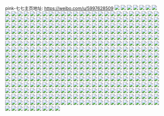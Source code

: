 pink-七七主页地址: https://weibo.com/u/5997628509 
![](https://wx4.sinaimg.cn/mw2000/006xTr9Hgy1h8vtjworg9j30u0140n6e.jpg) 
![](https://wx4.sinaimg.cn/mw2000/006xTr9Hly1h8swlqv1gfj30g70lm76z.jpg) 
![](https://wx4.sinaimg.cn/mw2000/006xTr9Hly1h8ma1vq6sfj31mc17rwvf.jpg) 
![](https://wx4.sinaimg.cn/mw2000/006xTr9Hly1h8ma1wq5xzj30u00u07bt.jpg) 
![](https://wx4.sinaimg.cn/mw2000/006xTr9Hly1h8ma1w1ofoj31yc0wi7eh.jpg) 
![](https://wx4.sinaimg.cn/mw2000/006xTr9Hly1h8mdri3q7rj30wi1ycqg4.jpg) 
![](https://wx4.sinaimg.cn/mw2000/006xTr9Hly1h84dtgs993j30u014011n.jpg) 
![](https://wx4.sinaimg.cn/mw2000/006xTr9Hly1h84dtndlddj30u01sy793.jpg) 
![](https://wx4.sinaimg.cn/mw2000/006xTr9Hly1h7pbsnklvhj31c91sc7mv.jpg) 
![](https://wx4.sinaimg.cn/mw2000/006xTr9Hly1h7pbsm3svkj31u32g44qp.jpg) 
![](https://wx4.sinaimg.cn/mw2000/006xTr9Hly1h7pbsp5xrzj31bf1r9x1z.jpg) 
![](https://wx4.sinaimg.cn/mw2000/006xTr9Hly1h7pbsx7llsj317d1lux2t.jpg) 
![](https://wx4.sinaimg.cn/mw2000/006xTr9Hly1h7pbsqq5n9j31a21pfkds.jpg) 
![](https://wx4.sinaimg.cn/mw2000/006xTr9Hly1h7pbstjpmxj31f91wcqub.jpg) 
![](https://wx4.sinaimg.cn/mw2000/006xTr9Hly1h7pbsv32laj317s1md7n4.jpg) 
![](https://wx4.sinaimg.cn/mw2000/006xTr9Hly1h7nnprpj8nj31i7209u0y.jpg) 
![](https://wx4.sinaimg.cn/mw2000/006xTr9Hly1h7nnpfsj4aj32c03404qr.jpg) 
![](https://wx4.sinaimg.cn/mw2000/006xTr9Hly1h7nnp30fh8j32c0340x6p.jpg) 
![](https://wx4.sinaimg.cn/mw2000/006xTr9Hly1h7nnpnka3kj32c0340u13.jpg) 
![](https://wx4.sinaimg.cn/mw2000/006xTr9Hly1h7nnpb5roxj32c03401ky.jpg) 
![](https://wx4.sinaimg.cn/mw2000/006xTr9Hly1h7nnpvcn1fj31m125du0y.jpg) 
![](https://wx4.sinaimg.cn/mw2000/006xTr9Hly1h7l0ch7ib1j30wi0mf79d.jpg) 
![](https://wx4.sinaimg.cn/mw2000/006xTr9Hly1h7l0ci2w20j30q50ph0vr.jpg) 
![](https://wx4.sinaimg.cn/mw2000/006xTr9Hly1h7l0ciodozj30wi0lnta7.jpg) 
![](https://wx4.sinaimg.cn/mw2000/006xTr9Hly1h6x5vvat21j30u0190gvm.jpg) 
![](https://wx4.sinaimg.cn/mw2000/006xTr9Hly1h6x5vvsibuj30u0140gmq.jpg) 
![](https://wx4.sinaimg.cn/mw2000/006xTr9Hly1h6x5vwy4apj30u0190490.jpg) 
![](https://wx4.sinaimg.cn/mw2000/006xTr9Hly1h6x5vwlotmj30u0140jx7.jpg) 
![](https://wx4.sinaimg.cn/mw2000/006xTr9Hly1h6x5vwcj3tj30u01o0acl.jpg) 
![](https://wx4.sinaimg.cn/mw2000/006xTr9Hly1h6x5vw1l2zj30u0141dm0.jpg) 
![](https://wx4.sinaimg.cn/mw2000/006xTr9Hly1h6x5y17npaj30u0190wil.jpg) 
![](https://wx4.sinaimg.cn/mw2000/006xTr9Hly1h6x5xkts5lj30u0140q9t.jpg) 
![](https://wx4.sinaimg.cn/mw2000/006xTr9Hly1h6x5vxu82ej30u0190dq8.jpg) 
![](https://wx4.sinaimg.cn/mw2000/006xTr9Hgy1h59nlyy8woj32c03401ky.jpg) 
![](https://wx4.sinaimg.cn/mw2000/006xTr9Hgy1h59nm0oj0rj32c0340kjl.jpg) 
![](https://wx4.sinaimg.cn/mw2000/006xTr9Hgy1h59nm34fnzj32c0340hdt.jpg) 
![](https://wx4.sinaimg.cn/mw2000/006xTr9Hgy1h59nlvlsiqj32c03401kx.jpg) 
![](https://wx4.sinaimg.cn/mw2000/006xTr9Hgy1h59nm5ge6qj324v2ui4n0.jpg) 
![](https://wx4.sinaimg.cn/mw2000/006xTr9Hgy1h59nm4l07lj32c03401kx.jpg) 
![](https://wx4.sinaimg.cn/mw2000/006xTr9Hgy1h59nm8gulij317r1mbamt.jpg) 
![](https://wx4.sinaimg.cn/mw2000/006xTr9Hgy1h59nnxglqzj30u0140k1m.jpg) 
![](https://wx4.sinaimg.cn/mw2000/006xTr9Hgy1h59nm7wxflj32c0340e81.jpg) 
![](https://wx4.sinaimg.cn/mw2000/006xTr9Hgy1h55i92pb4bj31pj2a2npd.jpg) 
![](https://wx4.sinaimg.cn/mw2000/006xTr9Hgy1h55i90enu4j31s02dcnpd.jpg) 
![](https://wx4.sinaimg.cn/mw2000/006xTr9Hgy1h50b1rxhhfj31kw23u4qp.jpg) 
![](https://wx4.sinaimg.cn/mw2000/006xTr9Hgy1h50b1wjsytj31kw23uhdt.jpg) 
![](https://wx4.sinaimg.cn/mw2000/006xTr9Hgy1h50b1t66laj31kw23u7wh.jpg) 
![](https://wx4.sinaimg.cn/mw2000/006xTr9Hgy1h50b1qe6hvj31kw23u7wh.jpg) 
![](https://wx4.sinaimg.cn/mw2000/006xTr9Hgy1h50b1u8648j31kw23u7wh.jpg) 
![](https://wx4.sinaimg.cn/mw2000/006xTr9Hgy1h50b1xixa9j31kw23u7wh.jpg) 
![](https://wx4.sinaimg.cn/mw2000/006xTr9Hgy1h4vmgfruy4j316o1ujx64.jpg) 
![](https://wx4.sinaimg.cn/mw2000/006xTr9Hgy1h4ks1u8km7j30u0140tcu.jpg) 
![](https://wx4.sinaimg.cn/mw2000/006xTr9Hgy1h4ks1v58bjj30u0140wkd.jpg) 
![](https://wx4.sinaimg.cn/mw2000/006xTr9Hgy1h4cpngf2czj32c03401ky.jpg) 
![](https://wx4.sinaimg.cn/mw2000/006xTr9Hgy1h4cpngwzvuj31bq1rnqhp.jpg) 
![](https://wx4.sinaimg.cn/mw2000/006xTr9Hgy1h4cpnie10qj323s2t1qv5.jpg) 
![](https://wx4.sinaimg.cn/mw2000/006xTr9Hgy1h4cpnecteoj325j2venpd.jpg) 
![](https://wx4.sinaimg.cn/mw2000/006xTr9Hgy1h41q9jkzlrj31bc1r4qqf.jpg) 
![](https://wx4.sinaimg.cn/mw2000/006xTr9Hgy1h41q9j2r2vj31wq2iqwxn.jpg) 
![](https://wx4.sinaimg.cn/mw2000/006xTr9Hgy1h41q9oaow4j32jw1wxx6p.jpg) 
![](https://wx4.sinaimg.cn/mw2000/006xTr9Hgy1h41q9zazxkj32t423ue82.jpg) 
![](https://wx4.sinaimg.cn/mw2000/006xTr9Hgy1h41q9hjfbyj31pa299kf5.jpg) 
![](https://wx4.sinaimg.cn/mw2000/006xTr9Hgy1h37ypm4gd8j31021c2dz1.jpg) 
![](https://wx4.sinaimg.cn/mw2000/006xTr9Hgy1h37ypfx38tj31s035sb2a.jpg) 
![](https://wx4.sinaimg.cn/mw2000/006xTr9Hgy1h37yqseb7tj31d11td7wh.jpg) 
![](https://wx4.sinaimg.cn/mw2000/006xTr9Hgy1h37ypl01lnj31kw23uqv5.jpg) 
![](https://wx4.sinaimg.cn/mw2000/006xTr9Hgy1h37yph8k8tj314e1hvh9k.jpg) 
![](https://wx4.sinaimg.cn/mw2000/006xTr9Hgy1h37ypbix1sj31441hh1ey.jpg) 
![](https://wx4.sinaimg.cn/mw2000/006xTr9Hgy1h37ypaczcdj323u35skjm.jpg) 
![](https://wx4.sinaimg.cn/mw2000/006xTr9Hgy1h37yp7kbr8j335s23unpf.jpg) 
![](https://wx4.sinaimg.cn/mw2000/006xTr9Hgy1h37ypdkosjj31s035s7wi.jpg) 
![](https://wx4.sinaimg.cn/mw2000/006xTr9Hgy1h37iyzksghj328u2zt4qp.jpg) 
![](https://wx4.sinaimg.cn/mw2000/006xTr9Hgy1h37iywm1ptj31xn2kvx34.jpg) 
![](https://wx4.sinaimg.cn/mw2000/006xTr9Hgy1h37iyye1jqj31vl2i44me.jpg) 
![](https://wx4.sinaimg.cn/mw2000/006xTr9Hgy1h37iz0kzd7j31s82dn4kx.jpg) 
![](https://wx4.sinaimg.cn/mw2000/006xTr9Hgy1h31437ce98j30u011igrm.jpg) 
![](https://wx4.sinaimg.cn/mw2000/006xTr9Hgy1h2v9sgtui2j31kw35su0x.jpg) 
![](https://wx4.sinaimg.cn/mw2000/006xTr9Hgy1h2ki5o4wr1j31sc2dsb29.jpg) 
![](https://wx4.sinaimg.cn/mw2000/006xTr9Hgy1h2ki5m23onj31sc2ds4qp.jpg) 
![](https://wx4.sinaimg.cn/mw2000/006xTr9Hgy1h2fc5fwhznj31kw23uhdt.jpg) 
![](https://wx4.sinaimg.cn/mw2000/006xTr9Hgy1h2fc5dmmocj31kw2dcb29.jpg) 
![](https://wx4.sinaimg.cn/mw2000/006xTr9Hgy1h2fc5gff2hj30u013ygwk.jpg) 
![](https://wx4.sinaimg.cn/mw2000/006xTr9Hgy1h232idkff6j31d810zwwg.jpg) 
![](https://wx4.sinaimg.cn/mw2000/006xTr9Hgy1h21ci8303wj30ng0v7484.jpg) 
![](https://wx4.sinaimg.cn/mw2000/006xTr9Hgy1h21ci6xazfj30f40k5gqf.jpg) 
![](https://wx4.sinaimg.cn/mw2000/006xTr9Hgy1h21clq84bmj30sj121wmw.jpg) 
![](https://wx4.sinaimg.cn/mw2000/006xTr9Hgy1h1xzo87u49j32c0340qv5.jpg) 
![](https://wx4.sinaimg.cn/mw2000/006xTr9Hgy1h1xzo68pwzj31u82gakjl.jpg) 
![](https://wx4.sinaimg.cn/mw2000/006xTr9Hgy1h1xzo0i3hqj31vl2i4x6p.jpg) 
![](https://wx4.sinaimg.cn/mw2000/006xTr9Hgy1h1xzo4o1mvj31yg2lyqv5.jpg) 
![](https://wx4.sinaimg.cn/mw2000/006xTr9Hgy1h1xzoa5xuaj31xw2l6kjm.jpg) 
![](https://wx4.sinaimg.cn/mw2000/006xTr9Hgy1h1xzo2uuobj31y92lou0x.jpg) 
![](https://wx4.sinaimg.cn/mw2000/006xTr9Hgy1h1hfjcd75vj31sc2dskjl.jpg) 
![](https://wx4.sinaimg.cn/mw2000/006xTr9Hgy1h1hfjawgslj31np27m7wh.jpg) 
![](https://wx4.sinaimg.cn/mw2000/006xTr9Hgy1h165y993a1j31kw23uu0x.jpg) 
![](https://wx4.sinaimg.cn/mw2000/006xTr9Hgy1h165yc0ptfj31kw23uqv5.jpg) 
![](https://wx4.sinaimg.cn/mw2000/006xTr9Hgy1h165yhw6xkj31hq1zmhdt.jpg) 
![](https://wx4.sinaimg.cn/mw2000/006xTr9Hgy1h1662552tmj30dl0dljtk.jpg) 
![](https://wx4.sinaimg.cn/mw2000/006xTr9Hgy1h165yyohk1j31271exnhm.jpg) 
![](https://wx4.sinaimg.cn/mw2000/006xTr9Hgy1h165z2aq6hj316g1klhbc.jpg) 
![](https://wx4.sinaimg.cn/mw2000/006xTr9Hgy1h165yeopakj31kw23uu0x.jpg) 
![](https://wx4.sinaimg.cn/mw2000/006xTr9Hgy1h165yv5pevj30sr12c7gr.jpg) 
![](https://wx4.sinaimg.cn/mw2000/006xTr9Hgy1h165ys81u0j31ec1v4e81.jpg) 
![](https://wx4.sinaimg.cn/mw2000/006xTr9Hgy1h0stwyi1r2j31kw23unpd.jpg) 
![](https://wx4.sinaimg.cn/mw2000/006xTr9Hgy1h0stx5p8mxj31kw23ukjl.jpg) 
![](https://wx4.sinaimg.cn/mw2000/006xTr9Hgy1h0stx8y8krj31kw23ukjl.jpg) 
![](https://wx4.sinaimg.cn/mw2000/006xTr9Hgy1h0stx0dt4ej31kw35se82.jpg) 
![](https://wx4.sinaimg.cn/mw2000/006xTr9Hgy1h0stx7b06aj31kw23unpd.jpg) 
![](https://wx4.sinaimg.cn/mw2000/006xTr9Hgy1h0stx3scicj31kw35se82.jpg) 
![](https://wx4.sinaimg.cn/mw2000/006xTr9Hgy1h0stxdchhoj31kw23ukjl.jpg) 
![](https://wx4.sinaimg.cn/mw2000/006xTr9Hgy1h0stxacexej31i6207b29.jpg) 
![](https://wx4.sinaimg.cn/mw2000/006xTr9Hgy1h0stwx2hfxj31kw23ukjl.jpg) 
![](https://wx4.sinaimg.cn/mw2000/006xTr9Hgy1h0pm6g0ewqj31sb1sb4og.jpg) 
![](https://wx4.sinaimg.cn/mw2000/006xTr9Hgy1h0pm6grt54j31sb1sbkgl.jpg) 
![](https://wx4.sinaimg.cn/mw2000/006xTr9Hgy1h0pm6i9s03j30wi0whaje.jpg) 
![](https://wx4.sinaimg.cn/mw2000/006xTr9Hgy1h0pm6hnux8j31sc1sb4mw.jpg) 
![](https://wx4.sinaimg.cn/mw2000/006xTr9Hgy1h0pm6ew11fj31sc1sbkfb.jpg) 
![](https://wx4.sinaimg.cn/mw2000/006xTr9Hgy1h0hyjpf7e6j30ne15ldoc.jpg) 
![](https://wx4.sinaimg.cn/mw2000/006xTr9Hgy1h0hymegamyj30nd0v5jzv.jpg) 
![](https://wx4.sinaimg.cn/mw2000/006xTr9Hgy1h0hyjqoimqj30ly130n4q.jpg) 
![](https://wx4.sinaimg.cn/mw2000/006xTr9Hgy1h0hyl5yo6fj30rj1cxwpq.jpg) 
![](https://wx4.sinaimg.cn/mw2000/006xTr9Hgy1h0hyjq035ej30o016ogub.jpg) 
![](https://wx4.sinaimg.cn/mw2000/006xTr9Hgy1h0flq4ibcrj31sc2dsx6p.jpg) 
![](https://wx4.sinaimg.cn/mw2000/006xTr9Hgy1h02j2lwmp1j31ub2gfhdt.jpg) 
![](https://wx4.sinaimg.cn/mw2000/006xTr9Hgy1h02j2meautj30l70s979o.jpg) 
![](https://wx4.sinaimg.cn/mw2000/006xTr9Hgy1gzx19q1memj30sg59mu0y.jpg) 
![](https://wx4.sinaimg.cn/mw2000/006xTr9Hgy1gzv6mtlue6j30rs0rsjv2.jpg) 
![](https://wx4.sinaimg.cn/mw2000/006xTr9Hgy1gzj8f6b539j30sg1kvqlh.jpg) 
![](https://wx4.sinaimg.cn/mw2000/006xTr9Hgy1gzj8j9ezn6j32c0340b2a.jpg) 
![](https://wx4.sinaimg.cn/mw2000/006xTr9Hgy1gzj8fvcyi9j32c0340u0y.jpg) 
![](https://wx4.sinaimg.cn/mw2000/006xTr9Hgy1gzj8g096tpj31bd1r5qqz.jpg) 
![](https://wx4.sinaimg.cn/mw2000/006xTr9Hgy1gzj8f9jy2wj32dc35sx6q.jpg) 
![](https://wx4.sinaimg.cn/mw2000/006xTr9Hgy1gzj8fh1bghj31w32isu0x.jpg) 
![](https://wx4.sinaimg.cn/mw2000/006xTr9Hgy1gzj8lxjb1zj31s035shdu.jpg) 
![](https://wx4.sinaimg.cn/mw2000/006xTr9Hgy1gzj8iwdx3wj32c03407wi.jpg) 
![](https://wx4.sinaimg.cn/mw2000/006xTr9Hgy1gzj8jxl9j0j30sg23v7wh.jpg) 
![](https://wx4.sinaimg.cn/mw2000/006xTr9Hgy1gyydjh8a80j31fd2ip7wi.jpg) 
![](https://wx4.sinaimg.cn/mw2000/006xTr9Hgy1gyus45tu65j30wi0hlwj7.jpg) 
![](https://wx4.sinaimg.cn/mw2000/006xTr9Hgy1gyus3kez0lj30wh1n47j1.jpg) 
![](https://wx4.sinaimg.cn/mw2000/006xTr9Hgy1gympbqo9j3j31kw2dcb29.jpg) 
![](https://wx4.sinaimg.cn/mw2000/006xTr9Hgy1gympc5yd0wj31kw2dcb29.jpg) 
![](https://wx4.sinaimg.cn/mw2000/006xTr9Hgy1gympc86zhmj31kw2dcb29.jpg) 
![](https://wx4.sinaimg.cn/mw2000/006xTr9Hgy1gympcafertj31kw2dcb29.jpg) 
![](https://wx4.sinaimg.cn/mw2000/006xTr9Hgy1gyf8zs8j0wj31sc2dskjm.jpg) 
![](https://wx4.sinaimg.cn/mw2000/006xTr9Hgy1gy8wdxiln0j31kw23ukjl.jpg) 
![](https://wx4.sinaimg.cn/mw2000/006xTr9Hgy1gy8wdzl948j31fq1wz7wh.jpg) 
![](https://wx4.sinaimg.cn/mw2000/006xTr9Hgy1gy8we1lf1nj31kw23ukjl.jpg) 
![](https://wx4.sinaimg.cn/mw2000/006xTr9Hgy1gy8wdv3zt0j31kw23ukjl.jpg) 
![](https://wx4.sinaimg.cn/mw2000/006xTr9Hgy1gy08itg0lyj32c0340b29.jpg) 
![](https://wx4.sinaimg.cn/mw2000/006xTr9Hgy1gxtrajlz5oj31gs1u04qp.jpg) 
![](https://wx4.sinaimg.cn/mw2000/006xTr9Hgy1gxtral0tqbj31ew1vvhbu.jpg) 
![](https://wx4.sinaimg.cn/mw2000/006xTr9Hgy1gxtrdp3hdvj31i61ze1kx.jpg) 
![](https://wx4.sinaimg.cn/mw2000/006xTr9Hgy1gxtrahl7ebj31l72494qp.jpg) 
![](https://wx4.sinaimg.cn/mw2000/006xTr9Hgy1gxtrangu84j31gk1y2e4i.jpg) 
![](https://wx4.sinaimg.cn/mw2000/006xTr9Hgy1gxtrap9o10j31oo2a94qp.jpg) 
![](https://wx4.sinaimg.cn/mw2000/006xTr9Hgy1gxtramjzuqj31ku23s1kx.jpg) 
![](https://wx4.sinaimg.cn/mw2000/006xTr9Hgy1gxpa6rxcgfj31sc2dsu0x.jpg) 
![](https://wx4.sinaimg.cn/mw2000/006xTr9Hgy1gxpa6slvk4j31dj1u1trt.jpg) 
![](https://wx4.sinaimg.cn/mw2000/006xTr9Hgy1gxjfq2kwz8j32c0340kjm.jpg) 
![](https://wx4.sinaimg.cn/mw2000/006xTr9Hgy1gxjfq8hx1yj32c0340x6s.jpg) 
![](https://wx4.sinaimg.cn/mw2000/006xTr9Hgy1gxjfqcvl48j31lw257u0x.jpg) 
![](https://wx4.sinaimg.cn/mw2000/006xTr9Hgy1gxh0vcn78rj30u014046e.jpg) 
![](https://wx4.sinaimg.cn/mw2000/006xTr9Hgy1gxh0vei979j30u00u07ei.jpg) 
![](https://wx4.sinaimg.cn/mw2000/006xTr9Hgy1gxh0vhzc21j30u0192481.jpg) 
![](https://wx4.sinaimg.cn/mw2000/006xTr9Hgy1gxh0vd938mj30u01057a1.jpg) 
![](https://wx4.sinaimg.cn/mw2000/006xTr9Hgy1gxh0vfky9nj30u0191jzx.jpg) 
![](https://wx4.sinaimg.cn/mw2000/006xTr9Hgy1gxh0vw5wscj30u01ifqae.jpg) 
![](https://wx4.sinaimg.cn/mw2000/006xTr9Hgy1gxh0vhdq1wj30u0140tjb.jpg) 
![](https://wx4.sinaimg.cn/mw2000/006xTr9Hgy1gxfpwvlhz7j31s035shdu.jpg) 
![](https://wx4.sinaimg.cn/mw2000/006xTr9Hgy1gx99lqs2v5j30u0140tig.jpg) 
![](https://wx4.sinaimg.cn/mw2000/006xTr9Hgy1gx99lrhnhpj30u0140gvy.jpg) 
![](https://wx4.sinaimg.cn/mw2000/006xTr9Hgy1gx99ls5gxoj30u0140gvo.jpg) 
![](https://wx4.sinaimg.cn/mw2000/006xTr9Hgy1gx99lsudi2j30u0140485.jpg) 
![](https://wx4.sinaimg.cn/mw2000/006xTr9Hgy1gx99ltg8raj30u0140n59.jpg) 
![](https://wx4.sinaimg.cn/mw2000/006xTr9Hgy1gx99lu3bhgj30u0140n5m.jpg) 
![](https://wx4.sinaimg.cn/mw2000/006xTr9Hgy1gx6szz7zpcj316f1kjtub.jpg) 
![](https://wx4.sinaimg.cn/mw2000/006xTr9Hgy1gx6t15o5ehj32c02c0kha.jpg) 
![](https://wx4.sinaimg.cn/mw2000/006xTr9Hgy1gx5mguoyiej31x12k1h88.jpg) 
![](https://wx4.sinaimg.cn/mw2000/006xTr9Hgy1gx5mh54h73j31p229ee81.jpg) 
![](https://wx4.sinaimg.cn/mw2000/006xTr9Hgy1gx33wosofkj31400u0dm7.jpg) 
![](https://wx4.sinaimg.cn/mw2000/006xTr9Hgy1gx33wpbb6gj30u0140gvs.jpg) 
![](https://wx4.sinaimg.cn/mw2000/006xTr9Hgy1gx33wpuintj30u01syn42.jpg) 
![](https://wx4.sinaimg.cn/mw2000/006xTr9Hgy1gx33wrfl1vj30u0140jz8.jpg) 
![](https://wx4.sinaimg.cn/mw2000/006xTr9Hgy1gx33xqcowdj30u014049o.jpg) 
![](https://wx4.sinaimg.cn/mw2000/006xTr9Hgy1gx33wrzkccj30u0140qhe.jpg) 
![](https://wx4.sinaimg.cn/mw2000/006xTr9Hgy1gwypowwv7tj32c0340x6p.jpg) 
![](https://wx4.sinaimg.cn/mw2000/006xTr9Hgy1gwypozm1zij31kw23ux6p.jpg) 
![](https://wx4.sinaimg.cn/mw2000/006xTr9Hgy1gwypov3xscj32c0340npd.jpg) 
![](https://wx4.sinaimg.cn/mw2000/006xTr9Hgy1gwyporgcerj31kw2dex6p.jpg) 
![](https://wx4.sinaimg.cn/mw2000/006xTr9Hgy1gwypomi9hoj32272qyb2b.jpg) 
![](https://wx4.sinaimg.cn/mw2000/006xTr9Hgy1gwypotfv9jj32c0340npf.jpg) 
![](https://wx4.sinaimg.cn/mw2000/006xTr9Hgy1gwypp39zscj32c0340qv5.jpg) 
![](https://wx4.sinaimg.cn/mw2000/006xTr9Hgy1gwypoouiroj31kw2dce82.jpg) 
![](https://wx4.sinaimg.cn/mw2000/006xTr9Hgy1gwypp14dikj32c03407wi.jpg) 
![](https://wx4.sinaimg.cn/mw2000/006xTr9Hgy1gwthemo1v5j30u0190gt6.jpg) 
![](https://wx4.sinaimg.cn/mw2000/006xTr9Hgy1gwthdwdu2cj30u0190qaf.jpg) 
![](https://wx4.sinaimg.cn/mw2000/006xTr9Hgy1gwsufrhicqj32c0340b2b.jpg) 
![](https://wx4.sinaimg.cn/mw2000/006xTr9Hgy1gwsuhpjwjfj31sc2dsu0y.jpg) 
![](https://wx4.sinaimg.cn/mw2000/006xTr9Hgy1gwr26adcgqj30u01hcgtf.jpg) 
![](https://wx4.sinaimg.cn/mw2000/006xTr9Hgy1gwr26cv312j30sg1c046r.jpg) 
![](https://wx4.sinaimg.cn/mw2000/006xTr9Hgy1gwr26jpyuzj30u01hcth5.jpg) 
![](https://wx4.sinaimg.cn/mw2000/006xTr9Hgy1gwr26gy79fj31400u0gsa.jpg) 
![](https://wx4.sinaimg.cn/mw2000/006xTr9Hgy1gwr26m0zwqj30u01hcqbu.jpg) 
![](https://wx4.sinaimg.cn/mw2000/006xTr9Hgy1gwr26ezeh2j31400u0wm8.jpg) 
![](https://wx4.sinaimg.cn/mw2000/006xTr9Hgy1gwr26qd5wpj30u01hcqc0.jpg) 
![](https://wx4.sinaimg.cn/mw2000/006xTr9Hgy1gwr26ny3zvj30u01hc7b9.jpg) 
![](https://wx4.sinaimg.cn/mw2000/006xTr9Hgy1gwr26serp0j30u01hcah8.jpg) 
![](https://wx4.sinaimg.cn/mw2000/006xTr9Hgy1gwkmfm601tj32c0340b2c.jpg) 
![](https://wx4.sinaimg.cn/mw2000/006xTr9Hgy1gwkmfpsjtmj31sc2ds7wi.jpg) 
![](https://wx4.sinaimg.cn/mw2000/006xTr9Hgy1gwkmftf54mj32c0340e82.jpg) 
![](https://wx4.sinaimg.cn/mw2000/006xTr9Hgy1gwkmg3ky7hj32c03407wj.jpg) 
![](https://wx4.sinaimg.cn/mw2000/006xTr9Hgy1gwkmg750l2j32c02c04qr.jpg) 
![](https://wx4.sinaimg.cn/mw2000/006xTr9Hgy1gwkmfd46e7j30up14xgz1.jpg) 
![](https://wx4.sinaimg.cn/mw2000/006xTr9Hgy1gwkmfyuvavj32c0340x6q.jpg) 
![](https://wx4.sinaimg.cn/mw2000/006xTr9Hgy1gwkmg8d6d1j30px0yk4bd.jpg) 
![](https://wx4.sinaimg.cn/mw2000/006xTr9Hgy1gwkmg9j13xj31yc0wik6c.jpg) 
![](https://wx4.sinaimg.cn/mw2000/006xTr9Hgy1gwfycb1bwuj31sc2dsu0x.jpg) 
![](https://wx4.sinaimg.cn/mw2000/006xTr9Hgy1gwfycbrf53j31sc2dse81.jpg) 
![](https://wx4.sinaimg.cn/mw2000/006xTr9Hgy1gwfycd12o2j31sc2dsqv6.jpg) 
![](https://wx4.sinaimg.cn/mw2000/006xTr9Hgy1gwfychm5bhj32c0340b2b.jpg) 
![](https://wx4.sinaimg.cn/mw2000/006xTr9Hgy1gwfycn797kj32c03404qs.jpg) 
![](https://wx4.sinaimg.cn/mw2000/006xTr9Hgy1gwfycg14aej32c0340npe.jpg) 
![](https://wx4.sinaimg.cn/mw2000/006xTr9Hgy1gwfycegfg6j32c0340b29.jpg) 
![](https://wx4.sinaimg.cn/mw2000/006xTr9Hgy1gwfyck7vanj32c03401l0.jpg) 
![](https://wx4.sinaimg.cn/mw2000/006xTr9Hgy1gwfydpvlj8j32c0340e81.jpg) 
![](https://wx4.sinaimg.cn/mw2000/006xTr9Hgy1gw3hreit20j31400u0do6.jpg) 
![](https://wx4.sinaimg.cn/mw2000/006xTr9Hgy1gw3hrk2lsxj30u0190jzd.jpg) 
![](https://wx4.sinaimg.cn/mw2000/006xTr9Hgy1gw3hrfuf9hj31400u0wo0.jpg) 
![](https://wx4.sinaimg.cn/mw2000/006xTr9Hgy1gw3hrlaucsj30u019011n.jpg) 
![](https://wx4.sinaimg.cn/mw2000/006xTr9Hgy1gw3hrj0ab7j30u0190aj1.jpg) 
![](https://wx4.sinaimg.cn/mw2000/006xTr9Hgy1gw3hrog7j5j30u0190do5.jpg) 
![](https://wx4.sinaimg.cn/mw2000/006xTr9Hgy1gw3hrdfj0ej30u0190ajh.jpg) 
![](https://wx4.sinaimg.cn/mw2000/006xTr9Hgy1gw3hrhuns8j30u01o0wps.jpg) 
![](https://wx4.sinaimg.cn/mw2000/006xTr9Hgy1gw3hrqemzwj30u019047k.jpg) 
![](https://wx4.sinaimg.cn/mw2000/006xTr9Hgy1gvyy6yrte7j31p31p3b29.jpg) 
![](https://wx4.sinaimg.cn/mw2000/006xTr9Hgy1gvyy79amxxj31sc1sc4qp.jpg) 
![](https://wx4.sinaimg.cn/mw2000/006xTr9Hgy1gvyy710205j31sc1sckjl.jpg) 
![](https://wx4.sinaimg.cn/mw2000/006xTr9Hgy1gvyy75bsg4j31sc1schdt.jpg) 
![](https://wx4.sinaimg.cn/mw2000/006xTr9Hgy1gvyy78afjxj31sc1sc4qp.jpg) 
![](https://wx4.sinaimg.cn/mw2000/006xTr9Hgy1gvyy77j4hgj31sc1sckjl.jpg) 
![](https://wx4.sinaimg.cn/mw2000/006xTr9Hgy1gvoi1ks9lhj62c0340kjm02.jpg) 
![](https://wx4.sinaimg.cn/mw2000/006xTr9Hgy1gvoi1nmg44j61ml264u0x02.jpg) 
![](https://wx4.sinaimg.cn/mw2000/006xTr9Hgy1gvoi1qfnvwj61qz2bz1ky02.jpg) 
![](https://wx4.sinaimg.cn/mw2000/006xTr9Hgy1gvjv32u2e9j61sc1sch3v02.jpg) 
![](https://wx4.sinaimg.cn/mw2000/006xTr9Hgy1gvjv3a3ck3j61sc1sc4g502.jpg) 
![](https://wx4.sinaimg.cn/mw2000/006xTr9Hgy1gvjv33m4omj61sc1sctqx02.jpg) 
![](https://wx4.sinaimg.cn/mw2000/006xTr9Hgy1gvjv34imr8j61sc1sckai02.jpg) 
![](https://wx4.sinaimg.cn/mw2000/006xTr9Hgy1gvjv37kdmjj61sc2dsqmh02.jpg) 
![](https://wx4.sinaimg.cn/mw2000/006xTr9Hgy1gvjv31d6o0j61sc1scwvb02.jpg) 
![](https://wx4.sinaimg.cn/mw2000/006xTr9Hgy1gvjv396p27j61sc1sc4f402.jpg) 
![](https://wx4.sinaimg.cn/mw2000/006xTr9Hgy1gvjv35bu9sj61sc1sc7oy02.jpg) 
![](https://wx4.sinaimg.cn/mw2000/006xTr9Hgy1gvjv38f4jfj61sc1sc19v02.jpg) 
![](https://wx4.sinaimg.cn/mw2000/006xTr9Hgy1gvgahaj8dcj60u0140th602.jpg) 
![](https://wx4.sinaimg.cn/mw2000/006xTr9Hgy1gvgahe4xgxj60u0140n9d02.jpg) 
![](https://wx4.sinaimg.cn/mw2000/006xTr9Hgy1gvgah9kmahj60u0140gxn02.jpg) 
![](https://wx4.sinaimg.cn/mw2000/006xTr9Hgy1gvgahc8lsbj60u0140dnq02.jpg) 
![](https://wx4.sinaimg.cn/mw2000/006xTr9Hgy1gvgahd7j5xj60u014015z02.jpg) 
![](https://wx4.sinaimg.cn/mw2000/006xTr9Hgy1gvgahbfwaoj60u0140k0102.jpg) 
![](https://wx4.sinaimg.cn/mw2000/006xTr9Hgy1gv4w1lunrtj61sc2dskjl02.jpg) 
![](https://wx4.sinaimg.cn/mw2000/006xTr9Hgy1gv4w1pkfy1j61sc2dshdu02.jpg) 
![](https://wx4.sinaimg.cn/mw2000/006xTr9Hgy1gv4w1tzlfjj61sc2dshdu02.jpg) 
![](https://wx4.sinaimg.cn/mw2000/006xTr9Hgy1gv4w1kijxyj61sc2dshdu02.jpg) 
![](https://wx4.sinaimg.cn/mw2000/006xTr9Hgy1gv4w1userrj61sc2dsnno02.jpg) 
![](https://wx4.sinaimg.cn/mw2000/006xTr9Hgy1gv4w1xn4vhj61je21vkjl02.jpg) 
![](https://wx4.sinaimg.cn/mw2000/006xTr9Hgy1gubg4a4kwij60u014012c02.jpg) 
![](https://wx4.sinaimg.cn/mw2000/006xTr9Hgy1gubg4e4rdtj60u0160jzj02.jpg) 
![](https://wx4.sinaimg.cn/mw2000/006xTr9Hgy1gubg4b1ed9j60u0140ahp02.jpg) 
![](https://wx4.sinaimg.cn/mw2000/006xTr9Hgy1gubg4h8my8j60u0140k3u02.jpg) 
![](https://wx4.sinaimg.cn/mw2000/006xTr9Hgy1gubg4fjl00j60u0140jxn02.jpg) 
![](https://wx4.sinaimg.cn/mw2000/006xTr9Hgy1gubg4ip5cyj60u012fk2402.jpg) 
![](https://wx4.sinaimg.cn/mw2000/006xTr9Hgy1gubg46ijlvj60u0140n9702.jpg) 
![](https://wx4.sinaimg.cn/mw2000/006xTr9Hgy1gubg4cnpa9j60u01hdk3n02.jpg) 
![](https://wx4.sinaimg.cn/mw2000/006xTr9Hgy1gubg4kfi3aj60u01hcqe802.jpg) 
![](https://wx4.sinaimg.cn/mw2000/006xTr9Hgy1gtoo7ze8cxj60u0140jzd02.jpg) 
![](https://wx4.sinaimg.cn/mw2000/006xTr9Hgy1gtoo80b11mj60u01407bj02.jpg) 
![](https://wx4.sinaimg.cn/mw2000/006xTr9Hgy1gtoo81kmt9j60u014046102.jpg) 
![](https://wx4.sinaimg.cn/mw2000/006xTr9Hgy1gtoo826gm1j60u0140jyc02.jpg) 
![](https://wx4.sinaimg.cn/mw2000/006xTr9Hgy1gtoo85hw9gj60u01400yh02.jpg) 
![](https://wx4.sinaimg.cn/mw2000/006xTr9Hgy1gtoo7ylahxj60u01407be02.jpg) 
![](https://wx4.sinaimg.cn/mw2000/006xTr9Hgy1gtoo832rp6j60u0140ahm02.jpg) 
![](https://wx4.sinaimg.cn/mw2000/006xTr9Hgy1gtoo83w9ovj60u0140gqw02.jpg) 
![](https://wx4.sinaimg.cn/mw2000/006xTr9Hgy1gtoo84umzpj60u01417bs02.jpg) 
![](https://wx4.sinaimg.cn/mw2000/006xTr9Hgy1gtmy83xl8tj61ij20phdt02.jpg) 
![](https://wx4.sinaimg.cn/mw2000/006xTr9Hgy1gtmy8ixstwj61j521jhdt02.jpg) 
![](https://wx4.sinaimg.cn/mw2000/006xTr9Hgy1gtmy80ys9rj62c0340qv602.jpg) 
![](https://wx4.sinaimg.cn/mw2000/006xTr9Hgy1gtmy8ovoj3j61i7209hdt02.jpg) 
![](https://wx4.sinaimg.cn/mw2000/006xTr9Hgy1gtmy8z6zw2j61u92gdkjl02.jpg) 
![](https://wx4.sinaimg.cn/mw2000/006xTr9Hgy1gtmy8w7upgj61nc274b2902.jpg) 
![](https://wx4.sinaimg.cn/mw2000/006xTr9Hgy1gt2d0uxsspj31kw23ue81.jpg) 
![](https://wx4.sinaimg.cn/mw2000/006xTr9Hgy1gt2d0vwux6j33402c0hdt.jpg) 
![](https://wx4.sinaimg.cn/mw2000/006xTr9Hgy1gt2d0t9jpqj31kw23ue81.jpg) 
![](https://wx4.sinaimg.cn/mw2000/006xTr9Hgy1gstbq1wxnfj30u01407c1.jpg) 
![](https://wx4.sinaimg.cn/mw2000/006xTr9Hgy1gstbpzewc9j60u01407e802.jpg) 
![](https://wx4.sinaimg.cn/mw2000/006xTr9Hgy1gstbpwum7ij30u014044e.jpg) 
![](https://wx4.sinaimg.cn/mw2000/006xTr9Hgy1gsbr8akr93j30u013zgtl.jpg) 
![](https://wx4.sinaimg.cn/mw2000/006xTr9Hgy1gsbr8bv8xlj30u01407ch.jpg) 
![](https://wx4.sinaimg.cn/mw2000/006xTr9Hgy1gsbr89gndvj30u01407cd.jpg) 
![](https://wx4.sinaimg.cn/mw2000/006xTr9Hgy1gs7lyy8ssxj31kw23unph.jpg) 
![](https://wx4.sinaimg.cn/mw2000/006xTr9Hgy1gs7lywfn95j31kw23unph.jpg) 
![](https://wx4.sinaimg.cn/mw2000/006xTr9Hgy1gs4vf497uij30u0140ag1.jpg) 
![](https://wx4.sinaimg.cn/mw2000/006xTr9Hgy1gs4vf5f3hzj30u0140qhr.jpg) 
![](https://wx4.sinaimg.cn/mw2000/006xTr9Hgy1gs4vf4ueo1j30u0140qa5.jpg) 
![](https://wx4.sinaimg.cn/mw2000/006xTr9Hgy1gs4vf5z6ivj30u01404bh.jpg) 
![](https://wx4.sinaimg.cn/mw2000/006xTr9Hgy1gs2mxmsxvuj30u00u0gpx.jpg) 
![](https://wx4.sinaimg.cn/mw2000/006xTr9Hgy1gs2mxlnxo0j30u00u0tdh.jpg) 
![](https://wx4.sinaimg.cn/mw2000/006xTr9Hgy1gs2mxnh4z9j30u0140aex.jpg) 
![](https://wx4.sinaimg.cn/mw2000/006xTr9Hgy1gs2mxmasuqj30u0140q8d.jpg) 
![](https://wx4.sinaimg.cn/mw2000/006xTr9Hgy1gs2mxo2hkhj30u0140ag3.jpg) 
![](https://wx4.sinaimg.cn/mw2000/006xTr9Hgy1gs2mxopvufj30u0140wm8.jpg) 
![](https://wx4.sinaimg.cn/mw2000/006xTr9Hgy1gs2mxp9bq4j30u00u0aeb.jpg) 
![](https://wx4.sinaimg.cn/mw2000/006xTr9Hgy1gs2mxpwqzjj30u00u0tdp.jpg) 
![](https://wx4.sinaimg.cn/mw2000/006xTr9Hgy1gs2mxqjk9aj30u00u0djx.jpg) 
![](https://wx4.sinaimg.cn/mw2000/006xTr9Hgy1gry9nq3kbtj31sc2ds1l0.jpg) 
![](https://wx4.sinaimg.cn/mw2000/006xTr9Hgy1gry9nr4v52j32c03407wi.jpg) 
![](https://wx4.sinaimg.cn/mw2000/006xTr9Hgy1grtez43zj1j30u014045b.jpg) 
![](https://wx4.sinaimg.cn/mw2000/006xTr9Hgy1grtezhp4a8j30u0140qai.jpg) 
![](https://wx4.sinaimg.cn/mw2000/006xTr9Hgy1grtez1xblsj30u0140n53.jpg) 
![](https://wx4.sinaimg.cn/mw2000/006xTr9Hgy1grtezk0vgkj30u0140ai2.jpg) 
![](https://wx4.sinaimg.cn/mw2000/006xTr9Hgy1gres2b3qo8j30u0140kjm.jpg) 
![](https://wx4.sinaimg.cn/mw2000/006xTr9Hgy1gre67cx5roj30u014011r.jpg) 
![](https://wx4.sinaimg.cn/mw2000/006xTr9Hgy1gre67ex0i1j30u0140qbq.jpg) 
![](https://wx4.sinaimg.cn/mw2000/006xTr9Hgy1gre67dysrhj30u014046x.jpg) 
![](https://wx4.sinaimg.cn/mw2000/006xTr9Hgy1gre67g6n66j30u0140qbh.jpg) 
![](https://wx4.sinaimg.cn/mw2000/006xTr9Hgy1gre67h7djej30u01407di.jpg) 
![](https://wx4.sinaimg.cn/mw2000/006xTr9Hgy1gre67icii3j30u0140qau.jpg) 
![](https://wx4.sinaimg.cn/mw2000/006xTr9Hgy1gre67j7n2qj30u0140aif.jpg) 
![](https://wx4.sinaimg.cn/mw2000/006xTr9Hgy1gre67k6s3dj30u0140n61.jpg) 
![](https://wx4.sinaimg.cn/mw2000/006xTr9Hgy1gre67l6d2wj30u0140guc.jpg) 
![](https://wx4.sinaimg.cn/mw2000/006xTr9Hgy1gre67bwea0j60u0140gua02.jpg) 
![](https://wx4.sinaimg.cn/mw2000/006xTr9Hgy1gr9jsifqhnj30u0140wmw.jpg) 
![](https://wx4.sinaimg.cn/mw2000/006xTr9Hgy1gr9jqckge4j30u0140k0m.jpg) 
![](https://wx4.sinaimg.cn/mw2000/006xTr9Hgy1gr9jqg2ildj30u0140wnf.jpg) 
![](https://wx4.sinaimg.cn/mw2000/006xTr9Hgy1gr9jrkk9e7j30u0140qfa.jpg) 
![](https://wx4.sinaimg.cn/mw2000/006xTr9Hgy1gr9jqbxum8j30u0140n81.jpg) 
![](https://wx4.sinaimg.cn/mw2000/006xTr9Hgy1gr9jqiohukj30u0140dri.jpg) 
![](https://wx4.sinaimg.cn/mw2000/006xTr9Hgy1gr9jqdzty8j30u0140k25.jpg) 
![](https://wx4.sinaimg.cn/mw2000/006xTr9Hgy1gr9jrluehoj30u0140dqp.jpg) 
![](https://wx4.sinaimg.cn/mw2000/006xTr9Hgy1gr9jrjpietj30u0140qby.jpg) 
![](https://wx4.sinaimg.cn/mw2000/006xTr9Hgy1gqo7xz783nj30u00u040r.jpg) 
![](https://wx4.sinaimg.cn/mw2000/006xTr9Hgy1gqo7xzmp90j30u00tz40q.jpg) 
![](https://wx4.sinaimg.cn/mw2000/006xTr9Hgy1gqo7y01kxdj30tz0tz76n.jpg) 
![](https://wx4.sinaimg.cn/mw2000/006xTr9Hgy1gqo7ylnp1wj30u00u044x.jpg) 
![](https://wx4.sinaimg.cn/mw2000/006xTr9Hgy1gqo7y0je54j30u01hctba.jpg) 
![](https://wx4.sinaimg.cn/mw2000/006xTr9Hgy1gqo7yn83r0j30u00u0dlk.jpg) 
![](https://wx4.sinaimg.cn/mw2000/006xTr9Hgy1gqo7y15yx8j31hc0u0jw5.jpg) 
![](https://wx4.sinaimg.cn/mw2000/006xTr9Hgy1gqo7y1sc4lj31hc0u043i.jpg) 
![](https://wx4.sinaimg.cn/mw2000/006xTr9Hgy1gqo80q4jpzj31hc0u0wjq.jpg) 
![](https://wx4.sinaimg.cn/mw2000/006xTr9Hgy1gq7vzzmaejj30u0140qcg.jpg) 
![](https://wx4.sinaimg.cn/mw2000/006xTr9Hgy1gq7vxtp9vnj30yp0u010h.jpg) 
![](https://wx4.sinaimg.cn/mw2000/006xTr9Hgy1gq7vzytgevj31400u0n7u.jpg) 
![](https://wx4.sinaimg.cn/mw2000/006xTr9Hgy1gq7vxpgbx5j30u014048m.jpg) 
![](https://wx4.sinaimg.cn/mw2000/006xTr9Hgy1gq7vxnxitzj30u01407bk.jpg) 
![](https://wx4.sinaimg.cn/mw2000/006xTr9Hgy1gq7vzxrr43j30u00u043i.jpg) 
![](https://wx4.sinaimg.cn/mw2000/006xTr9Hgy1gq7vxsunnij30u0140gz4.jpg) 
![](https://wx4.sinaimg.cn/mw2000/006xTr9Hgy1gq7vzx3zzlj30u00u0n2i.jpg) 
![](https://wx4.sinaimg.cn/mw2000/006xTr9Hgy1gq7vy5a9g6j31400u0wnu.jpg) 
![](https://wx4.sinaimg.cn/mw2000/006xTr9Hly1gppwzlyv6oj30re0regq3.jpg) 
![](https://wx4.sinaimg.cn/mw2000/006xTr9Hly1gppwzya2tyj30u0140ag3.jpg) 
![](https://wx4.sinaimg.cn/mw2000/006xTr9Hly1gppx0efrexj30u00u0jwp.jpg) 
![](https://wx4.sinaimg.cn/mw2000/006xTr9Hly1gppx0pbqclj30u01407au.jpg) 
![](https://wx4.sinaimg.cn/mw2000/006xTr9Hly1gp17sacd7sj30qo0qnn1r.jpg) 
![](https://wx4.sinaimg.cn/mw2000/006xTr9Hly1gp17sbsrnhj30sg0sgaet.jpg) 
![](https://wx4.sinaimg.cn/mw2000/006xTr9Hly1gp17sc4z6tj30sg0sgn2g.jpg) 
![](https://wx4.sinaimg.cn/mw2000/006xTr9Hly1gp17scf98nj30sg0sgte0.jpg) 
![](https://wx4.sinaimg.cn/mw2000/006xTr9Hly1gp17sd8kjmj30sg0sg44k.jpg) 
![](https://wx4.sinaimg.cn/mw2000/006xTr9Hly1gp17sdkg0xj30py0pyjwe.jpg) 
![](https://wx4.sinaimg.cn/mw2000/006xTr9Hly1gp17sb0668j30pj0pj41l.jpg) 
![](https://wx4.sinaimg.cn/mw2000/006xTr9Hly1gp17sbeqg4j30sg0sgjvn.jpg) 
![](https://wx4.sinaimg.cn/mw2000/006xTr9Hly1gp17se12dyj30sg0sg78p.jpg) 
![](https://wx4.sinaimg.cn/mw2000/006xTr9Hly1goxkkeou8fj30u0140dka.jpg) 
![](https://wx4.sinaimg.cn/mw2000/006xTr9Hly1goxkkfen5jj30u01400xm.jpg) 
![](https://wx4.sinaimg.cn/mw2000/006xTr9Hly1goxkkh6t0ij30u0140wjk.jpg) 
![](https://wx4.sinaimg.cn/mw2000/006xTr9Hly1goxkkggfhqj30u00u077x.jpg) 
![](https://wx4.sinaimg.cn/mw2000/006xTr9Hly1goxkkhq4yjj30u00u0djs.jpg) 
![](https://wx4.sinaimg.cn/mw2000/006xTr9Hly1goxkkfvx0hj30u00u077o.jpg) 
![](https://wx4.sinaimg.cn/mw2000/006xTr9Hly1godkdxeyh2j30u90mpgp5.jpg) 
![](https://wx4.sinaimg.cn/mw2000/006xTr9Hly1godkdxp2f2j30wc0o9ada.jpg) 
![](https://wx4.sinaimg.cn/mw2000/006xTr9Hly1godkdxy4a7j30tv0megps.jpg) 
![](https://wx4.sinaimg.cn/mw2000/006xTr9Hly1godkdydd7zj30zk0qo44y.jpg) 
![](https://wx4.sinaimg.cn/mw2000/006xTr9Hly1godkdz38nkj30wx0op0vr.jpg) 
![](https://wx4.sinaimg.cn/mw2000/006xTr9Hly1godkdytyx7j30ta0lyn15.jpg) 
![](https://wx4.sinaimg.cn/mw2000/006xTr9Hly1gn6ampt49ij30u0140tc5.jpg) 
![](https://wx4.sinaimg.cn/mw2000/006xTr9Hly1gn6amqai52j30u0140n30.jpg) 
![](https://wx4.sinaimg.cn/mw2000/006xTr9Hly1gn6amqrxupj30u013z44k.jpg) 
![](https://wx4.sinaimg.cn/mw2000/006xTr9Hly1gn6amr8u2fj30u0140gqm.jpg) 
![](https://wx4.sinaimg.cn/mw2000/006xTr9Hly1gm94dy9xscj30u00u0dl4.jpg) 
![](https://wx4.sinaimg.cn/mw2000/006xTr9Hly1gm94e0ic0tj30u00u0dme.jpg) 
![](https://wx4.sinaimg.cn/mw2000/006xTr9Hly1gm94e1dyvmj30u014078e.jpg) 
![](https://wx4.sinaimg.cn/mw2000/006xTr9Hly1gm94e2czhqj30u013y79m.jpg) 
![](https://wx4.sinaimg.cn/mw2000/006xTr9Hly1gm94e7dhocj30u00u0jvb.jpg) 
![](https://wx4.sinaimg.cn/mw2000/006xTr9Hly1gm94sg5mdoj30st12ctcm.jpg) 
![](https://wx4.sinaimg.cn/mw2000/006xTr9Hly1gm94sh7xmsj30u014048c.jpg) 
![](https://wx4.sinaimg.cn/mw2000/006xTr9Hly1gm94si3ny6j30u0140djw.jpg) 
![](https://wx4.sinaimg.cn/mw2000/006xTr9Hly1gm94sixl2nj30u00u0q7c.jpg) 
![](https://wx4.sinaimg.cn/mw2000/006xTr9Hly1gm1175y276j30u00u0tbo.jpg) 
![](https://wx4.sinaimg.cn/mw2000/006xTr9Hly1gm1174zeg5j31400u00zq.jpg) 
![](https://wx4.sinaimg.cn/mw2000/006xTr9Hly1gm1178ntqaj30u00u041v.jpg) 
![](https://wx4.sinaimg.cn/mw2000/006xTr9Hly1gm1177em92j30u00u0q79.jpg) 
![](https://wx4.sinaimg.cn/mw2000/006xTr9Hly1gm117ak1rej30u00u041k.jpg) 
![](https://wx4.sinaimg.cn/mw2000/006xTr9Hly1gm1179ramyj30u0140gsb.jpg) 
![](https://wx4.sinaimg.cn/mw2000/006xTr9Hly1gly724de7qj30ye0jc7ap.jpg) 
![](https://wx4.sinaimg.cn/mw2000/006xTr9Hly1gly724pqzvj31400miwkm.jpg) 
![](https://wx4.sinaimg.cn/mw2000/006xTr9Hly1glqy00ti83j30u0140n40.jpg) 
![](https://wx4.sinaimg.cn/mw2000/006xTr9Hly1glqy03qd6sj30u014041i.jpg) 
![](https://wx4.sinaimg.cn/mw2000/006xTr9Hly1glqy0247kkj30u013ztem.jpg) 
![](https://wx4.sinaimg.cn/mw2000/006xTr9Hly1glqy0003b9j30u01400wp.jpg) 
![](https://wx4.sinaimg.cn/mw2000/006xTr9Hly1glqy02rt4kj30u013z0wd.jpg) 
![](https://wx4.sinaimg.cn/mw2000/006xTr9Hly1glqy1fsbu3j30mg0ty76h.jpg) 
![](https://wx4.sinaimg.cn/mw2000/006xTr9Hly1glqy1marcfj31400u0107.jpg) 
![](https://wx4.sinaimg.cn/mw2000/006xTr9Hly1glqy1nubtvj30jq0qa404.jpg) 
![](https://wx4.sinaimg.cn/mw2000/006xTr9Hly1glqy1mx5nkj31400u0q7m.jpg) 
![](https://wx4.sinaimg.cn/mw2000/006xTr9Hly1glp0og70klj30u0140t9j.jpg) 
![](https://wx4.sinaimg.cn/mw2000/006xTr9Hly1gkyca4czfzj316o1kw4qp.jpg) 
![](https://wx4.sinaimg.cn/mw2000/006xTr9Hly1gjo497rdq0j313w0twjwu.jpg) 
![](https://wx4.sinaimg.cn/mw2000/006xTr9Hly1gjo498gym7j31400u0afi.jpg) 
![](https://wx4.sinaimg.cn/mw2000/006xTr9Hly1gjo4991jyyj313z0u0wjk.jpg) 
